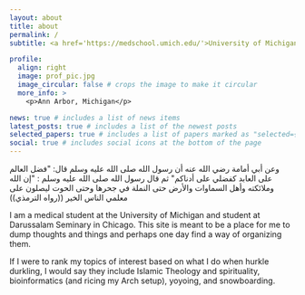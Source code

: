 ```yaml
---
layout: about
title: about
permalink: /
subtitle: <a href='https://medschool.umich.edu/'>University of Michigan Medical School</a>

profile:
  align: right
  image: prof_pic.jpg
  image_circular: false # crops the image to make it circular
  more_info: >
    <p>Ann Arbor, Michigan</p>

news: true # includes a list of news items
latest_posts: true # includes a list of the newest posts
selected_papers: true # includes a list of papers marked as "selected={true}"
social: true # includes social icons at the bottom of the page
---
```


<arabic-text>
وعن أبي أمامة رضي الله عنه أن رسول الله صلى الله عليه وسلم قال: "فضل العالم على العابد كفضلي على أدناكم" ثم قال رسول الله صلى الله عليه وسلم : "إن الله وملائكته وأهل السماوات والأرض حتى النملة في جحرها وحتى الحوت ليصلون على معلمي الناس الخير ((رواه الترمذي))
</arabic-text>

<br>

I am a medical student at the University of Michigan and student at Darussalam Seminary in Chicago. This site is meant to be a place for me to dump thoughts and things and perhaps one day find a way of organizing them.

If I were to rank my topics of interest based on what I do when hurkle durkling, I would say they include Islamic Theology and spirituality, bioinformatics (and ricing my Arch setup), yoyoing, and snowboarding.

